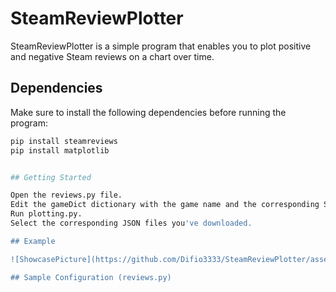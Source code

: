 # SteamReviewPlotter

SteamReviewPlotter is a simple program that enables you to plot positive and negative Steam reviews on a chart over time.

## Dependencies

Make sure to install the following dependencies before running the program:

```bash
pip install steamreviews
pip install matplotlib


## Getting Started

Open the reviews.py file.
Edit the gameDict dictionary with the game name and the corresponding Steam ID. You can find the ID on steamdb.info.
Run plotting.py.
Select the corresponding JSON files you've downloaded.

## Example

![ShowcasePicture](https://github.com/Difio3333/SteamReviewPlotter/assets/86922197/925b46fd-48c8-448d-b17e-d2bde540f6b3)

## Sample Configuration (reviews.py)
